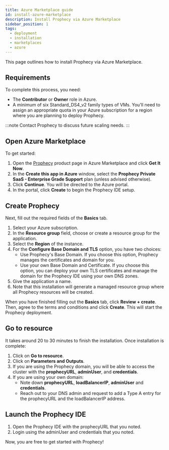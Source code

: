 ```yaml
---
title: Azure Marketplace guide
id: install-azure-marketplace
description: Install Prophecy via Azure Marketplace
sidebar_position: 1
tags:
  - deployment
  - installation
  - marketplaces
  - azure
---
```


This page outlines how to install Prophecy via Azure Marketplace.

## Requirements

To complete this process, you need:

- The **Contributor** or **Owner** role in Azure.
- A minimum of six Standard_DS4_v2 family types of VMs. You'll need to assign an appropriate quota in your Azure subscription for a region where you are planning to deploy Prophecy.

:::note
Contact Prophecy to discuss future scaling needs.
:::

## Open Azure Marketplace

To get started:

1. Open the [Prophecy](https://azuremarketplace.microsoft.com/en-us/marketplace/apps/simpledatalabsinc1635791235920.prophecy-data-engineering) product page in Azure Marketplace and click **Get It Now**.
1. In the **Create this app in Azure** window, select the **Prophecy Private SaaS - Enterprise Grade Support** plan (unless advised otherwise).
1. Click **Continue**. You will be directed to the Azure portal.
1. In the portal, click **Create** to begin the Prophecy IDE setup.

## Create Prophecy

Next, fill out the required fields of the **Basics** tab.

1. Select your Azure subscription.
1. In the **Resource group** field, choose or create a resource group for the application.
1. Select the **Region** of the instance.
1. For the **Configure Base Domain and TLS** option, you have two choices:
   - Use Prophecy's Base Domain. If you choose this option, Prophecy manages the certificates and domain for you.
   - Use your own Base Domain and Certificate. If you choose this option, you can deploy your own TLS certificates and manage the domain for the Prophecy IDE using your own DNS zones.
1. Give the application a name.
1. Note that this installation will generate a managed resource group where all Prophecy resources will be created.

When you have finished filling out the **Basics** tab, click **Review + create**. Then, agree to the terms and conditions and click **Create**. This will start the Prophecy deployment.

## Go to resource

It takes around 20 to 30 minutes to finish the installation. Once installation is complete:

1. Click on **Go to resource**.
2. Click on **Parameters and Outputs**.
3. If you are using the Prophecy domain, you will be able to access the cluster with the **prophecyURL**, **adminUser**, and **credentials**.
4. If you are using your own domain:
   - Note down **prophecyURL**, **loadBalancerIP**, **adminUser** and **credentials**.
   - Reach out to your DNS admin and request to add a Type A entry for the prophecyURL and the loadBalancerIP address.

## Launch the Prophecy IDE

1. Open the Prophecy IDE with the prophecyURL that you noted.
2. Login using the adminUser and credentials that you noted.

Now, you are free to get started with Prophecy!
